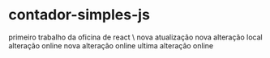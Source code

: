 # contador-simples-js

primeiro trabalho da oficina de react \ nova atualização
nova alteração local
alteração online
nova alteração online
ultima alteração online
